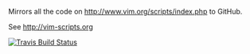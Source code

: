 Mirrors all the code on <http://www.vim.org/scripts/index.php> to GitHub.

See <http://vim-scripts.org>

[![Travis Build Status](http://travis-ci.org/vim-scraper/vim-scraper.png)](http://travis-ci.org/vim-scraper/vim-scraper)

